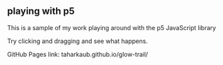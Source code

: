 ## playing with p5

This is a sample of my work playing around with the p5 JavaScript library

Try clicking and dragging and see what happens.

GitHub Pages link: taharkaub.github.io/glow-trail/


